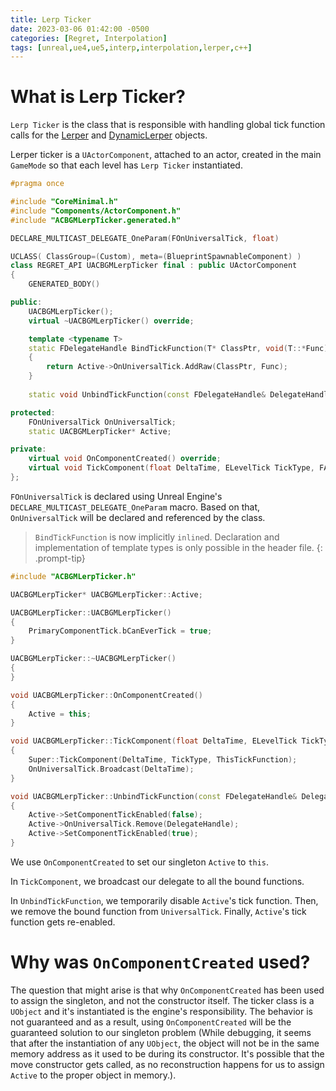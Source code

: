 ```yaml
---
title: Lerp Ticker
date: 2023-03-06 01:42:00 -0500
categories: [Regret, Interpolation]
tags: [unreal,ue4,ue5,interp,interpolation,lerper,c++]
---
```


# What is Lerp Ticker?

`Lerp Ticker` is the class that is responsible with handling global tick function calls for the [Lerper](../lerper) and [DynamicLerper](../dynamiclerper) objects.

Lerper ticker is a `UActorComponent`, attached to an actor, created in the main `GameMode` so that each level has `Lerp Ticker` instantiated.

```cpp
#pragma once

#include "CoreMinimal.h"
#include "Components/ActorComponent.h"
#include "ACBGMLerpTicker.generated.h"

DECLARE_MULTICAST_DELEGATE_OneParam(FOnUniversalTick, float)

UCLASS( ClassGroup=(Custom), meta=(BlueprintSpawnableComponent) )
class REGRET_API UACBGMLerpTicker final : public UActorComponent
{
	GENERATED_BODY()

public:	
	UACBGMLerpTicker();
	virtual ~UACBGMLerpTicker() override;

	template <typename T>
	static FDelegateHandle BindTickFunction(T* ClassPtr, void(T::*Func)(float))
	{
		return Active->OnUniversalTick.AddRaw(ClassPtr, Func);
	}
	
	static void UnbindTickFunction(const FDelegateHandle& DelegateHandle);

protected:
	FOnUniversalTick OnUniversalTick;
	static UACBGMLerpTicker* Active;

private:
	virtual void OnComponentCreated() override;
	virtual void TickComponent(float DeltaTime, ELevelTick TickType, FActorComponentTickFunction* ThisTickFunction) override;
};
```

`FOnUniversalTick` is declared using Unreal Engine's `DECLARE_MULTICAST_DELEGATE_OneParam` macro. Based on that, `OnUniversalTick` will be declared and referenced by the class.

> `BindTickFunction` is now implicitly `inline`d. Declaration and implementation of template types is only possible in the header file.
{: .prompt-tip}

```cpp
#include "ACBGMLerpTicker.h"

UACBGMLerpTicker* UACBGMLerpTicker::Active;

UACBGMLerpTicker::UACBGMLerpTicker()
{
	PrimaryComponentTick.bCanEverTick = true;
}

UACBGMLerpTicker::~UACBGMLerpTicker()
{
}

void UACBGMLerpTicker::OnComponentCreated()
{
	Active = this;
}

void UACBGMLerpTicker::TickComponent(float DeltaTime, ELevelTick TickType, FActorComponentTickFunction* ThisTickFunction)
{
	Super::TickComponent(DeltaTime, TickType, ThisTickFunction);
	OnUniversalTick.Broadcast(DeltaTime);
}

void UACBGMLerpTicker::UnbindTickFunction(const FDelegateHandle& DelegateHandle)
{
	Active->SetComponentTickEnabled(false);
	Active->OnUniversalTick.Remove(DelegateHandle);
	Active->SetComponentTickEnabled(true);
}
```

We use `OnComponentCreated` to set our singleton `Active` to `this`.

In `TickComponent`, we broadcast our delegate to all the bound functions.

In `UnbindTickFunction`, we temporarily disable `Active`'s tick function. Then, we remove the bound function from `UniversalTick`. Finally, `Active`'s tick function gets re-enabled.

# Why was `OnComponentCreated` used?

The question that might arise is that why `OnComponentCreated` has been used to assign the singleton, and not the constructor itself. The ticker class is a `UObject`
and it's instantiated is the engine's responsibility. The behavior is not guaranteed and as a result, using `OnComponentCreated` will be the guaranteed solution to our singleton problem (While debugging, it seems that after the instantiation of any `UObject`, the object will not be in the same memory address as it used to be during its constructor. It's possible that the move constructor gets called, as no reconstruction happens for us to assign `Active` to the proper object in memory.).
